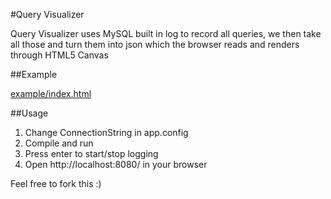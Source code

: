 #Query Visualizer

Query Visualizer uses MySQL built in log to record all queries, we then take all those and turn them into json which the browser reads and renders through HTML5 Canvas

##Example

[example/index.html](https://rawgithub.com/jeremistadler/QueryVizualizer/master/example/index.html)

##Usage
1. Change ConnectionString in app.config
2. Compile and run
3. Press enter to start/stop logging
4. Open http://localhost:8080/ in your browser



Feel free to fork this :)
